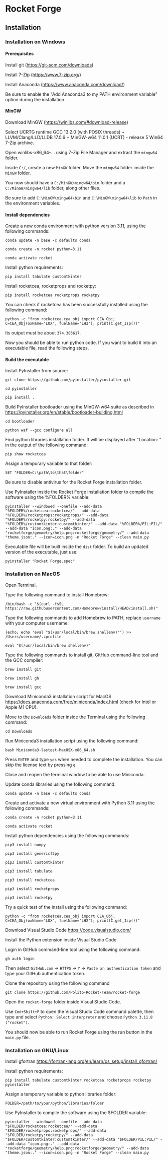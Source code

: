 # Rocket Forge

## Installation

### Installation on Windows

#### Prerequisites
Install git (https://git-scm.com/downloads)

Install 7-Zip (https://www.7-zip.org/)

Install Anaconda (https://www.anaconda.com/download/)

Be sure to enable the "Add Anaconda3 to my PATH environment variable" option during the installation.

#### MinGW

Download MinGW (https://winlibs.com/#download-release)

Select UCRTG runtime GCC 13.2.0 (with POSIX threads) + LLVM/Clang/LLD/LLDB 17.0.6 + MinGW-w64 11.0.1 (UCRT) - release 5 Win64 7-Zip archive.

Open winlibs-x86_64-... using 7-Zip File Manager and extract the `mingw64` folder.

Inside `C:/`, create a new `MinGW` folder. Move the `mingw64` folder inside the `MinGW` folder.

You now should have a `C:/MinGW/mingw64/bin` folder and a `C:/MinGW/mingw64/lib` folder, along other files.

Be sure to add `C:\MinGW\mingw64\bin` and `C:\MinGW\mingw64\lib` to `Path` in the environment variables.

#### Install dependencies

Create a new conda environment with python version 3.11, using the following commands:
```
conda update -n base -c defaults conda

conda create -n rocket python=3.11

conda activate rocket
```

Install python requirements:
```
pip install tabulate customtkinter
```

Install rocketcea, rocketprops and rocketpy:  
```
pip install rocketcea rocketprops rocketpy
```

You can check if rocketcea has been successfully installed using the following command:
```
python -c "from rocketcea.cea_obj import CEA_Obj; C=CEA_Obj(oxName='LOX', fuelName='LH2'); print(C.get_Isp())"
```
Its output must be about `374.303617`.

Now you should be able to run python code. If you want to build it into an executable file, read the following steps.

#### Build the executable

Install PyInstaller from source:
```
git clone https://github.com/pyinstaller/pyinstaller.git

cd pyinstaller

pip install .
```

Build PyInstaller bootloader using the MinGW-w64 suite as described in <https://pyinstaller.org/en/stable/bootloader-building.html>
```
cd bootloader

python waf --gcc configure all
```

Find python libraries installation folder. It will be displayed after "Location: " in the output of the following command:
```
pip show rocketcea
```

Assign a temporary variable to that folder:
```
SET "FOLDER=C:\path\to\that\folder"
```

Be sure to disable antivirus for the Rocket Forge installation folder.

Use PyInstaller inside the Rocket Forge installation folder to compile the software using the %FOLDER% variable:
```
pyinstaller --windowed --onefile --add-data "%FOLDER%/rocketcea:rocketcea/" --add-data "%FOLDER%/rocketprops:rocketprops/" --add-data "%FOLDER%/rocketpy:rocketpy/" --add-data "%FOLDER%/customtkinter:customtkinter/" --add-data "%FOLDER%/PIL:PIL/" --add-data "icon.png:." --add-data "rocketforge/geometry/help.png:rocketforge/geometry/" --add-data "theme.json:." --icon=icon.png -n "Rocket Forge" --clean main.py 
```
Executable file will be built inside the `dist` folder. To build an updated version of the executable, just use:
```
pyinstaller "Rocket Forge.spec"
```

### Installation on MacOS
Open Terminal.

Type the following command to install Homebrew:
```
/bin/bash -c "$(curl -fsSL https://raw.githubusercontent.com/Homebrew/install/HEAD/install.sh)"
```
Type the following commands to add Homebrew to PATH, replace `username` with your computer username:
```
(echo; echo 'eval "$(/usr/local/bin/brew shellenv)"') >> /Users/username/.zprofile

eval "$(/usr/local/bin/brew shellenv)"
```
Type the following commands to install git, GitHub command-line tool and the GCC compiler:
```
brew install git

brew install gh

brew install gcc
```
Download Miniconda3 installation script for MacOS https://docs.anaconda.com/free/miniconda/index.html (check for Intel or Apple M1 CPU).

Move to the `Downloads` folder inside the Terminal using the following command:
```
cd Downloads
```
Run Miniconda3 installation script using the following command:
```
bash Miniconda3-lastest-MacOSX-x86_64.sh
```
Press `ENTER` and type `yes` when needed to complete the installation. You can skip the license text by pressing `q`.

Close and reopen the terminal window to be able to use Miniconda.

Update conda libraries using the following command:
```
conda update -n base -c defaults conda
```
Create and activate a new virtual environment with Python 3.11 using the following commands:
```
conda create -n rocket python=3.11

conda activate rocket
```
Install python dependencies using the following commands:
```
pip3 install numpy

pip3 install genericf2py

pip3 install customtkinter

pip3 install tabulate

pip3 install rocketcea

pip3 install rocketprops

pip3 install rocketpy
```
Try a quick test of the install using the following command:
```
python -c "from rocketcea.cea_obj import CEA_Obj; C=CEA_Obj(oxName='LOX', fuelName='LH2'); print(C.get_Isp())"
```
Download Visual Studio Code https://code.visualstudio.com/

Install the Python extension inside Visual Studio Code.

Login in GitHub command-line tool using the following command:
```
gh auth login
```
Then select `GitHub.com` -> `HTTPS` -> `Y` -> `Paste an authentication token` and type your GitHub authentication token.

Clone the repository using the following command
```
git clone https://github.com/Polito-Rocket-Team/rocket-forge
```
Open the `rocket-forge` folder inside Visual Studio Code.

Use `Cmd+Shift+P` to open the Visual Studio Code command palette, then type and select `Python: Select interpreter` and choose `Python 3.11.8 ("rocket")`.

You should now be able to run Rocket Forge using the run button in the `main.py` file.

### Installation on GNU/Linux

Install gfortran <https://fortran-lang.org/en/learn/os_setup/install_gfortran/>

Install python requirements:
```
pip install tabulate customtkinter rocketcea rocketprops rocketpy pyinstaller
```
Assign a temporary variable to python libraries folder:
```
FOLDER=/path/to/your/python/libraries/folder
```
Use PyInstaller to compile the software using the $FOLDER variable:
```
pyinstaller --windowed --onefile --add-data "$FOLDER/rocketcea:rocketcea/" --add-data "$FOLDER/rocketprops:rocketprops/" --add-data "$FOLDER/rocketpy:rocketpy/" --add-data "$FOLDER/customtkinter:customtkinter/" --add-data "$FOLDER/PIL:PIL/" --add-data "icon.png:." --add-data "rocketforge/geometry/help.png:rocketforge/geometry/" --add-data "theme.json:." --icon=icon.png -n "Rocket Forge" --clean main.py 
```